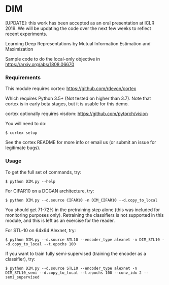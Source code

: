 # DIM

[UPDATE]: this work has been accepted as an oral presentation at ICLR 2019. We will be updating the code over the next few weeks to reflect recent experiments.

Learning Deep Representations by Mutual Information Estimation and Maximization

Sample code to do the local-only objective in https://arxiv.org/abs/1808.06670

### Requirements

This module requires cortex: https://github.com/rdevon/cortex

Which requires Python 3.5+ (Not tested on higher than 3.7). Note that cortex is in early beta stages, but it is usable for this demo. 

cortex optionally requires visdom: https://github.com/pytorch/vision

You will need to do:

    $ cortex setup

See the cortex README for more info or email us (or submit an issue for legitimate bugs).

### Usage

To get the full set of commands, try:

    $ python DIM.py --help

For CIFAR10 on a DCGAN architecture, try:

    $ python DIM.py --d.source CIFAR10 -n DIM_CIFAR10 --d.copy_to_local
    
You should get 71-72% in the pretraining step alone (this was included for monitoring purposes only). Retraining the classifiers is not supported in this module, and this is left as an exercise for the reader.
    
For STL-10 on 64x64 Alexnet, try:

    $ python DIM.py --d.source STL10 --encoder_type alexnet -n DIM_STL10 --d.copy_to_local --t.epochs 100
    
If you want to train fully semi-supervised (training the encoder as a classifier), try:

    $ python DIM.py --d.source STL10 --encoder_type alexnet -n DIM_STL10_semi --d.copy_to_local --t.epochs 100 --conv_idx 2 --semi_supervised
